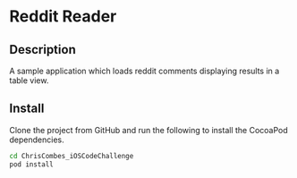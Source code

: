 # Reddit Reader

## Description
A sample application which loads reddit comments displaying results in a table view.

## Install
Clone the project from GitHub and run the following to install the CocoaPod dependencies.
```bash
cd ChrisCombes_iOSCodeChallenge
pod install
```

